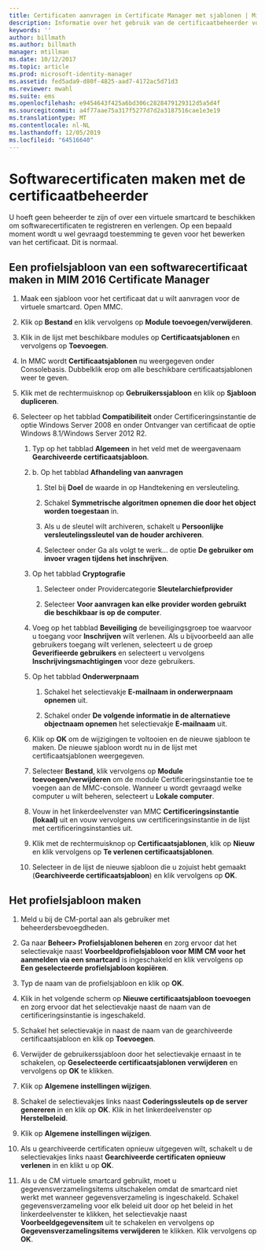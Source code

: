 ```yaml
---
title: Certificaten aanvragen in Certificate Manager met sjablonen | Microsoft Docs
description: Informatie over het gebruik van de certificaatbeheerder voor het maken en vernieuwen van softwarecertificaten met profielsjablonen.
keywords: ''
author: billmath
ms.author: billmath
manager: mtillman
ms.date: 10/12/2017
ms.topic: article
ms.prod: microsoft-identity-manager
ms.assetid: fed5ada9-d80f-4825-aad7-4172ac5d71d3
ms.reviewer: mwahl
ms.suite: ems
ms.openlocfilehash: e9454643f425a6bd306c2828479129312d5a5d4f
ms.sourcegitcommit: a4f77aae75a317f5277d7d2a3187516cae1e3e19
ms.translationtype: MT
ms.contentlocale: nl-NL
ms.lasthandoff: 12/05/2019
ms.locfileid: "64516640"
---
```

# <a name="create-software-certificates-with-certificate-manager"></a>Softwarecertificaten maken met de certificaatbeheerder
U hoeft geen beheerder te zijn of over een virtuele smartcard te beschikken om softwarecertificaten te registreren en verlengen. Op een bepaald moment wordt u wel gevraagd toestemming te geven voor het bewerken van het certificaat. Dit is normaal.

## <a name="create-a-software-certificate-profile-template-in-mim-2016-certificate-manager"></a>Een profielsjabloon van een softwarecertificaat maken in MIM 2016 Certificate Manager

1.  Maak een sjabloon voor het certificaat dat u wilt aanvragen voor de virtuele smartcard. Open MMC.

2.  Klik op **Bestand** en klik vervolgens op **Module toevoegen/verwijderen**.

3.  Klik in de lijst met beschikbare modules op **Certificaatsjablonen** en vervolgens op **Toevoegen**.

4.  In MMC wordt **Certificaatsjablonen** nu weergegeven onder Consolebasis. Dubbelklik erop om alle beschikbare certificaatsjablonen weer te geven.

5.  Klik met de rechtermuisknop op **Gebruikerssjabloon** en klik op **Sjabloon dupliceren**.

6.  Selecteer op het tabblad **Compatibiliteit** onder Certificeringsinstantie de optie Windows Server 2008 en onder Ontvanger van certificaat de optie Windows 8.1/Windows Server 2012 R2.

    1.  Typ op het tabblad **Algemeen** in het veld met de weergavenaam **Gearchiveerde certificaatsjabloon**.

    2.  b.  Op het tabblad **Afhandeling van aanvragen**

        1.  Stel bij **Doel** de waarde in op Handtekening en versleuteling.

        2.  Schakel **Symmetrische algoritmen opnemen die door het object worden toegestaan** in.

        3.  Als u de sleutel wilt archiveren, schakelt u **Persoonlijke versleutelingssleutel van de houder archiveren**.

        4.  Selecteer onder Ga als volgt te werk... de optie **De gebruiker om invoer vragen tijdens het inschrijven**.

    3.  Op het tabblad **Cryptografie**

        1.  Selecteer onder Providercategorie **Sleutelarchiefprovider**

        2.  Selecteer **Voor aanvragen kan elke provider worden gebruikt die beschikbaar is op de computer**.

    4.  Voeg op het tabblad **Beveiliging** de beveiligingsgroep toe waarvoor u toegang voor **Inschrijven** wilt verlenen. Als u bijvoorbeeld aan alle gebruikers toegang wilt verlenen, selecteert u de groep **Geverifieerde gebruikers** en selecteert u vervolgens **Inschrijvingsmachtigingen** voor deze gebruikers.

    5.  Op het tabblad **Onderwerpnaam**

        1.  Schakel het selectievakje **E-mailnaam in onderwerpnaam opnemen** uit.

        2.  Schakel onder **De volgende informatie in de alternatieve objectnaam opnemen** het selectievakje **E-mailnaam** uit.

    6.  Klik op **OK** om de wijzigingen te voltooien en de nieuwe sjabloon te maken. De nieuwe sjabloon wordt nu in de lijst met certificaatsjablonen weergegeven.

    7.  Selecteer **Bestand**, klik vervolgens op **Module toevoegen/verwijderen** om de module Certificeringsinstantie toe te voegen aan de MMC-console. Wanneer u wordt gevraagd welke computer u wilt beheren, selecteert u **Lokale computer**.

    8.  Vouw in het linkerdeelvenster van MMC **Certificeringsinstantie (lokaal)** uit en vouw vervolgens uw certificeringsinstantie in de lijst met certificeringsinstanties uit.

    9. Klik met de rechtermuisknop op **Certificaatsjablonen**, klik op **Nieuw** en klik vervolgens op **Te verlenen certificaatsjablonen**.

    10. Selecteer in de lijst de nieuwe sjabloon die u zojuist hebt gemaakt (**Gearchiveerde certificaatsjabloon**) en klik vervolgens op **OK**.

## <a name="create-the-profile-template"></a>Het profielsjabloon maken

1.  Meld u bij de CM-portal aan als gebruiker met beheerdersbevoegdheden.

2.  Ga naar **Beheer&gt; Profielsjablonen beheren** en zorg ervoor dat het selectievakje naast **Voorbeeldprofielsjabloon voor MIM CM voor het aanmelden via een smartcard** is ingeschakeld en klik vervolgens op **Een geselecteerde profielsjabloon kopiëren**.

3.  Typ de naam van de profielsjabloon en klik op **OK**.

4.  Klik in het volgende scherm op **Nieuwe certificaatsjabloon toevoegen** en zorg ervoor dat het selectievakje naast de naam van de certificeringsinstantie is ingeschakeld.

5.  Schakel het selectievakje in naast de naam van de gearchiveerde certificaatsjabloon en klik op **Toevoegen**.

6.  Verwijder de gebruikerssjabloon door het selectievakje ernaast in te schakelen, op **Geselecteerde certificaatsjablonen verwijderen** en vervolgens op **OK** te klikken.

7.  Klik op **Algemene instellingen wijzigen**.

8.  Schakel de selectievakjes links naast **Coderingssleutels op de server genereren** in en klik op **OK**. Klik in het linkerdeelvenster op **Herstelbeleid**.

9. Klik op **Algemene instellingen wijzigen**.

10. Als u gearchiveerde certificaten opnieuw uitgegeven wilt, schakelt u de selectievakjes links naast **Gearchiveerde certificaten opnieuw verlenen** in en klikt u op **OK**.

11. Als u de CM virtuele smartcard gebruikt, moet u gegevensverzamelingsitems uitschakelen omdat de smartcard niet werkt met wanneer gegevensverzameling is ingeschakeld. Schakel gegevensverzameling voor elk beleid uit door op het beleid in het linkerdeelvenster te klikken, het selectievakje naast **Voorbeeldgegevensitem** uit te schakelen en vervolgens op **Gegevensverzamelingsitems verwijderen** te klikken. Klik vervolgens op **OK**.

